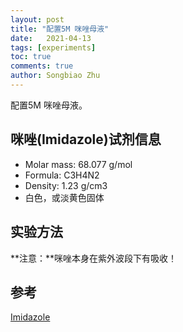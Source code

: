 ```yaml
---
layout: post
title: "配置5M 咪唑母液"
date:   2021-04-13
tags: [experiments]
toc: true
comments: true
author: Songbiao Zhu
---
```


配置5M 咪唑母液。

<!-- more -->

## 咪唑(Imidazole)试剂信息
* Molar mass: 68.077 g/mol
* Formula: C3H4N2
* Density: 1.23 g/cm3
* 白色，或淡黄色固体

## 实验方法

**注意：**咪唑本身在紫外波段下有吸收！

## 参考

[Imidazole](https://alburse.org/common-stock-solutions/)